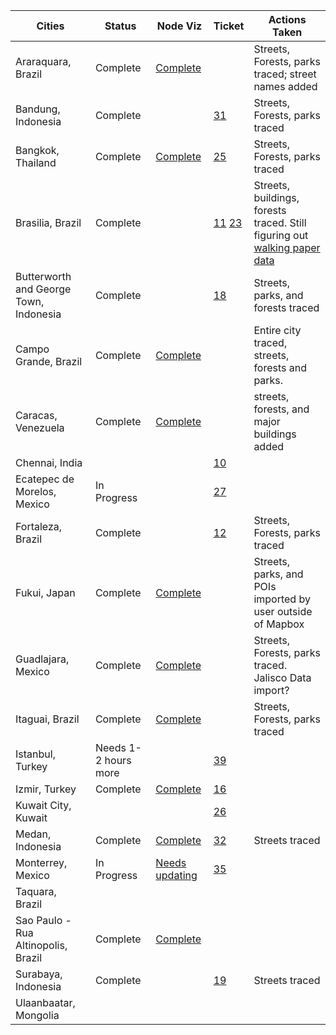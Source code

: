 **Cities** | **Status** | **Node Viz** | **Ticket** | **Actions Taken**
--- | --- | --- | --- | --- 
Araraquara, Brazil | Complete | [Complete](http://dl.dropbox.com/u/56438767/osm-tracing/visualizations/araraquara-final.png) | | Streets, Forests, parks traced; street names added |
Bandung, Indonesia | Complete | | [31] | Streets, Forests, parks traced
Bangkok, Thailand | Complete | [Complete](http://dl.dropbox.com/u/56438767/osm-tracing/visualizations/bangkok-2-final.png) | [25] | Streets, Forests, parks traced
Brasilia, Brazil | Complete | | [11] [23] | Streets, buildings, forests traced. Still figuring out [walking paper data] | 
Butterworth and George Town, Indonesia | Complete | | [18] | Streets, parks, and forests traced
Campo Grande, Brazil | Complete | [Complete](http://dl.dropbox.com/u/56438767/osm-tracing/visualizations/campo-grande-final.png) | | Entire city traced, streets, forests and parks.
Caracas, Venezuela | Complete | [Complete](http://dl.dropbox.com/u/56438767/osm-tracing/visualizations/caracas-final.png) | | streets, forests, and major buildings added
Chennai, India | | | [10] |
Ecatepec de Morelos, Mexico | In Progress | | [27] |
Fortaleza, Brazil | Complete | | [12] | Streets, Forests, parks traced
Fukui, Japan | Complete | [Complete](http://dl.dropbox.com/u/56438767/osm-tracing/visualizations/fukui.png) | | Streets, parks, and POIs imported by user outside of Mapbox
Guadlajara, Mexico | Complete | [Complete](http://dl.dropbox.com/u/56438767/osm-tracing/visualizations/guad-final.png) | | Streets, Forests, parks traced. Jalisco Data import? 
Itaguai, Brazil | Complete | [Complete](http://dl.dropbox.com/u/56438767/osm-tracing/visualizations/itaguai-final.png) | | Streets, Forests, parks traced
Istanbul, Turkey | Needs 1-2 hours more | | [39]
Izmir, Turkey | Complete | [Complete](http://dl.dropbox.com/u/56438767/osm-tracing/visualizations/izmir-final.png) | [16]
Kuwait City, Kuwait | | | [26]
Medan, Indonesia | Complete | [Complete](https://a248.e.akamai.net/camo.github.com/53bcd2eebc58a873b18fd3216e69bceb50a677b6/687474703a2f2f692e696d6775722e636f6d2f6d517745512e706e67) | [32] | Streets traced
Monterrey, Mexico | In Progress | [Needs updating](http://dl.dropbox.com/u/56438767/osm-tracing/visualizations/monterrey.png) | [35]
Taquara, Brazil | | | 
Sao Paulo - Rua Altinopolis, Brazil | Complete | [Complete](http://dl.dropbox.com/u/56438767/osm-tracing/visualizations/sao-paulo-final.png) |
Surabaya, Indonesia | Complete | | [19] | Streets traced
Ulaanbaatar, Mongolia | | | 

[10]:https://github.com/mapbox/mapping/issues/10
[11]:https://github.com/mapbox/mapping/issues/11
[12]:https://github.com/mapbox/mapping/issues/12
[16]:https://github.com/mapbox/mapping/issues/16
[18]:https://github.com/mapbox/mapping/issues/18
[19]:https://github.com/mapbox/mapping/issues/19
[23]:https://github.com/mapbox/mapping/issues/23
[25]:https://github.com/mapbox/mapping/issues/25
[26]:https://github.com/mapbox/mapping/issues/26
[27]:https://github.com/mapbox/mapping/issues/27
[31]:https://github.com/mapbox/mapping/issues/31
[32]:https://github.com/mapbox/mapping/issues/32
[35]:https://github.com/mapbox/mapping/issues/35
[39]:https://github.com/mapbox/mapping/issues/39
[63]:https://github.com/mapbox/mapping/issues/63


[walking paper data]:https://github.com/mapbox/mapping/issues/38